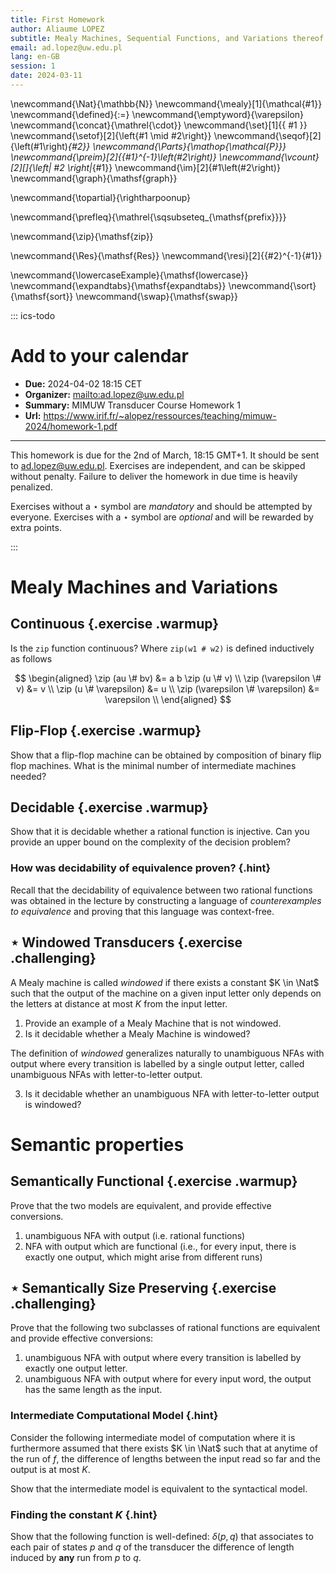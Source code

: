 ```yaml
---
title: First Homework
author: Aliaume LOPEZ
subtitle: Mealy Machines, Sequential Functions, and Variations thereof
email: ad.lopez@uw.edu.pl
lang: en-GB
session: 1
date: 2024-03-11
---
```



\newcommand{\Nat}{\mathbb{N}}
\newcommand{\mealy}[1]{\mathcal{#1}}
\newcommand{\defined}{:=}
\newcommand{\emptyword}{\varepsilon}
\newcommand{\concat}{\mathrel{\cdot}}
\newcommand{\set}[1]{\{ #1 \}}
\newcommand{\setof}[2]{\left\{#1 \mid #2\right\}}
\newcommand{\seqof}[2]{\left(#1\right)_{#2}}
\newcommand{\Parts}{\mathop{\mathcal{P}}}
\newcommand{\preim}[2]{{#1}^{-1}\left(#2\right)}
\newcommand{\vcount}[2][]{\left| #2 \right|_{#1}}
\newcommand{\im}[2]{#1\left(#2\right)}
\newcommand{\graph}{\mathsf{graph}}

\newcommand{\topartial}{\rightharpoonup}

\newcommand{\prefleq}{\mathrel{\sqsubseteq_{\mathsf{prefix}}}}

\newcommand{\zip}{\mathsf{zip}}

\newcommand{\Res}{\mathsf{Res}}
\newcommand{\resi}[2]{{#2}^{-1}{#1}}

\newcommand{\lowercaseExample}{\mathsf{lowercase}}
\newcommand{\expandtabs}{\mathsf{expandtabs}}
\newcommand{\sort}{\mathsf{sort}}
\newcommand{\swap}{\mathsf{swap}}

::: ics-todo
# Add to your calendar 

- **Due:** 2024-04-02 18:15 CET
- **Organizer:** <mailto:ad.lopez@uw.edu.pl>
- **Summary:** MIMUW Transducer Course Homework 1
- **Url:** <https://www.irif.fr/~alopez/ressources/teaching/mimuw-2024/homework-1.pdf>

--- 

This homework is due for the 2nd of March, 18:15 GMT+1. It should be sent to
<ad.lopez@uw.edu.pl>.
Exercises are independent, and can be skipped without penalty. Failure to
deliver the homework in due time is heavily penalized. 

Exercises without a $\star$ symbol are *mandatory* and should be attempted by
everyone. Exercises with a $\star$ symbol are *optional* and will be rewarded
by extra points.

:::

# Mealy Machines and Variations

## Continuous {.exercise .warmup}

Is the `zip` function continuous? Where `zip(w1 # w2)` is defined inductively as follows

$$
\begin{aligned}
\zip (au \# bv) &= a b \zip (u \# v) \\
\zip (\varepsilon \# v) &= v \\
\zip (u \# \varepsilon) &= u \\
\zip (\varepsilon \# \varepsilon) &= \varepsilon \\
\end{aligned}
$$

## Flip-Flop {.exercise .warmup}

Show that a flip-flop machine can be obtained by composition of binary flip
flop machines. What is the minimal number of intermediate machines needed?

## Decidable {.exercise .warmup}

Show that it is decidable whether a rational function is injective.
Can you provide an upper bound on the complexity of the decision problem?

### How was decidability of equivalence proven? {.hint}

Recall that the decidability of equivalence between two rational functions was
obtained in the lecture by constructing a language of *counterexamples to
equivalence* and proving that this language was context-free.

## $\star$ Windowed Transducers {.exercise .challenging}

A Mealy machine is called *windowed* if there exists a constant $K \in \Nat$
such that the output of the machine on a given input letter only depends on the
letters at distance at most $K$ from the input letter.

1. Provide an example of a Mealy Machine that is not windowed.
2. Is it decidable whether a Mealy Machine is windowed?

The definition of *windowed* generalizes naturally to unambiguous NFAs with
output where every transition is labelled by a single output letter, called
unambiguous NFAs  with letter-to-letter output.

3. Is it decidable whether an unambiguous NFA with letter-to-letter output is
   windowed?

# Semantic properties

## Semantically Functional {.exercise .warmup}

Prove that the two models are equivalent, and provide effective
conversions.

1. unambiguous NFA with output (i.e. rational functions)
2. NFA with output which are functional (i.e., for every input, there is exactly one output, which might arise from different runs)


## $\star$ Semantically Size Preserving {.exercise .challenging}

Prove that the following two subclasses of rational functions are equivalent
and provide effective conversions:

1. unambiguous NFA with output where every transition is labelled by exactly
   one output letter.
2. unambiguous NFA with output where for every input word, the output has the
   same length as the input. 


### Intermediate Computational Model {.hint}

Consider the following intermediate model of computation where it is
furthermore assumed that there exists $K \in \Nat$ such that at anytime of the
run of $f$, the difference of lengths between the input read so far and the
output is at most $K$.

Show that the intermediate model is equivalent to the syntactical model.

### Finding the constant $K$ {.hint}

Show that the following function is well-defined: $\delta(p,q)$ that associates
to each pair of states $p$ and $q$ of the transducer the difference of length
induced by **any** run from $p$ to $q$.

